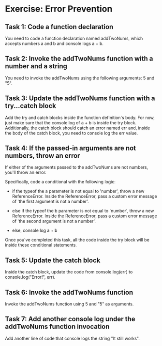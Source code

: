 # Exercise: Error Prevention
## Task 1: Code a function declaration
You need to code a function declaration named addTwoNums, which accepts numbers a and b and console logs a + b.

## Task 2: Invoke the addTwoNums function with a number and a string
You need to invoke the addTwoNums using the following arguments: 5 and "5".

## Task 3: Update the addTwoNums function with a try...catch block
Add the try and catch blocks inside the function definition's body. For now, just make sure that the console log of a + b is inside the try block. Additionally, the catch block should catch an error named err and, inside the body of the catch block, you need to console log the err value.

## Task 4: If the passed-in arguments are not numbers, throw an error
If either of the arguments passed to the addTwoNums are not numbers, you'll throw an error.

Specifically, code a conditional with the following logic:

- if the typeof the a parameter is not equal to 'number', throw a new ReferenceError. Inside the ReferenceError, pass a custom error message of 'the first argument is not a number'.

- else if the typeof the b parameter is not equal to 'number', throw a new ReferenceError. Inside the ReferenceError, pass a custom error message of 'the second argument is not a number'.

- else, console log a + b  

Once you've completed this task, all the code inside the try block will be inside these conditional statements.

## Task 5: Update the catch block
Inside the catch block, update the code from console.log(err) to console.log("Error!", err).

## Task 6: Invoke the addTwoNums function
Invoke the addTwoNums function using 5 and "5" as arguments.

## Task 7: Add another console log under the addTwoNums function invocation
Add another line of code that console logs the string "It still works".